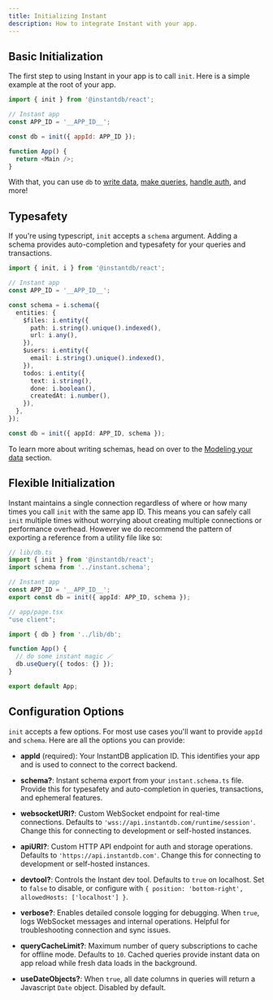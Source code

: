```yaml
---
title: Initializing Instant
description: How to integrate Instant with your app.
---
```


## Basic Initialization

The first step to using Instant in your app is to call `init`. Here is a simple
example at the root of your app.

```javascript
import { init } from '@instantdb/react';

// Instant app
const APP_ID = '__APP_ID__';

const db = init({ appId: APP_ID });

function App() {
  return <Main />;
}
```

With that, you can use `db` to [write data](/docs/instaml), [make queries](/docs/instaql), [handle auth](/docs/auth), and more!

## Typesafety

If you're using typescript, `init` accepts a `schema` argument. Adding a schema provides auto-completion and typesafety for your queries and transactions.

```typescript
import { init, i } from '@instantdb/react';

// Instant app
const APP_ID = '__APP_ID__';

const schema = i.schema({
  entities: {
    $files: i.entity({
      path: i.string().unique().indexed(),
      url: i.any(),
    }),
    $users: i.entity({
      email: i.string().unique().indexed(),
    }),
    todos: i.entity({
      text: i.string(),
      done: i.boolean(),
      createdAt: i.number(),
    }),
  },
});

const db = init({ appId: APP_ID, schema });
```

To learn more about writing schemas, head on over to the [Modeling your data](/docs/modeling-data) section.

## Flexible Initialization

Instant maintains a single connection regardless of where or how many times you
call `init` with the same app ID. This means you can safely call `init` multiple
times without worrying about creating multiple connections or
performance overhead. However we do recommend the pattern of exporting a
reference from a utility file like so:

<!-- prettier-ignore-start -->
```typescript
// lib/db.ts
import { init } from '@instantdb/react';
import schema from '../instant.schema';

// Instant app
const APP_ID = '__APP_ID__';
export const db = init({ appId: APP_ID, schema });

// app/page.tsx
"use client";

import { db } from '../lib/db';

function App() {
  // do some instant magic 🪄
  db.useQuery({ todos: {} });
}

export default App;
```
<!-- prettier-ignore-end -->

## Configuration Options

`init` accepts a few options. For most use cases you'll want to provide `appId`
and `schema`. Here are all the options you can provide:

- **appId** (required): Your InstantDB application ID. This identifies your app and is used to connect to the correct backend.

- **schema?**: Instant schema export from your `instant.schema.ts` file. Provide this for typesafety and auto-completion in queries, transactions, and ephemeral features.

- **websocketURI?**: Custom WebSocket endpoint for real-time connections. Defaults to `'wss://api.instantdb.com/runtime/session'`. Change this for connecting to development or self-hosted instances.

- **apiURI?**: Custom HTTP API endpoint for auth and storage operations. Defaults to `'https://api.instantdb.com'`. Change this for connecting to development or self-hosted instances.

- **devtool?**: Controls the Instant dev tool. Defaults to `true` on localhost. Set to `false` to disable, or configure with `{ position: 'bottom-right', allowedHosts: ['localhost'] }`.

- **verbose?**: Enables detailed console logging for debugging. When `true`, logs WebSocket messages and internal operations. Helpful for troubleshooting connection and sync issues.

- **queryCacheLimit?**: Maximum number of query subscriptions to cache for offline mode. Defaults to `10`. Cached queries provide instant data on app reload while fresh data loads in the background.

- **useDateObjects?**: When `true`, all date columns in queries will return a Javascript `Date` object. Disabled by default.
